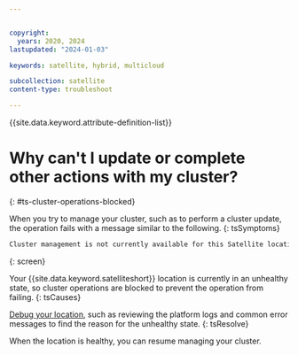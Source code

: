 ```yaml
---


copyright:
  years: 2020, 2024
lastupdated: "2024-01-03"

keywords: satellite, hybrid, multicloud

subcollection: satellite
content-type: troubleshoot

---
```


{{site.data.keyword.attribute-definition-list}}

# Why can't I update or complete other actions with my cluster?
{: #ts-cluster-operations-blocked}

When you try to manage your cluster, such as to perform a cluster update, the operation fails with a message similar to the following.
{: tsSymptoms}

```sh
Cluster management is not currently available for this Satellite location. The location requires action to enable cluster operations. Please see logs for more detailed information.
```
{: screen}

Your {{site.data.keyword.satelliteshort}} location is currently in an unhealthy state, so cluster operations are blocked to prevent the operation from failing. 
{: tsCauses}

[Debug your location](/docs/satellite?topic=satellite-ts-locations-debug), such as reviewing the platform logs and common error messages to find the reason for the unhealthy state.
{: tsResolve}

When the location is healthy, you can resume managing your cluster.


